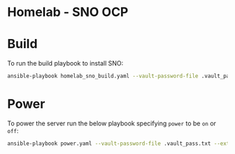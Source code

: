 # Homelab - SNO OCP

# Build
To run the build playbook to install SNO:
```bash
ansible-playbook homelab_sno_build.yaml --vault-password-file .vault_pass.txt
```

# Power
To power the server run the below playbook specifying `power` to be `on` or `off`:
```bash
ansible-playbook power.yaml --vault-password-file .vault_pass.txt --extra-vars power=on
```
